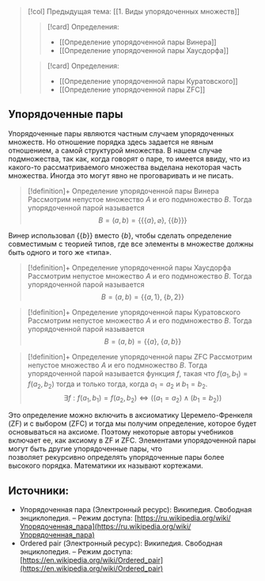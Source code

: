> [!col] Предыдущая тема: [[1. Виды упорядоченных множеств]]
>> [!card] Определения:
>>* [[Определение упорядоченной пары Винера]]
>>* [[Определение упорядоченной пары Хаусдорфа]]
>
>> [!card] Определения:
>>* [[Определение упорядоченной пары Куратовского]]
>>* [[Определение упорядоченной пары ZFC]]
## Упорядоченные пары
Упорядоченные пары являются частным случаем упорядоченных множеств. Но отношение порядка здесь задается не явным отношением, а самой структурой множества. В нашем случае подмножества, так как, когда говорят о паре, то имеется ввиду, что из какого-то рассматриваемого множества выделана некоторая часть множества. Иногда это могут явно не проговаривать и не писать. 

> [!definition]+ Определение упорядоченной пары Винера
> Рассмотрим непустое множество $A$ и его подмножество $B$.  Тогда упорядоченной парой называется $$B = (a,b) = \Big\{ \big\{ \{a\}, \varnothing \big\},\; \big\{\{b\}\big\} \Big\}$$

Винер использовал $\{\{b\}\}$ вместо $\{b\}$, чтобы сделать определение совместимым с теорией типов, где все элементы в множестве должны быть одного и того же «типа».

> [!definition]+ Определение упорядоченной пары Хаусдорфа
> Рассмотрим непустое множество $A$ и его подмножество $B$.  Тогда упорядоченной парой называется $$B = (a,b) = \Big\{ \big\{ a, 1 \big\},\; \big\{b, 2\big\} \Big\}$$

> [!definition]+ Определение упорядоченной пары Куратовского
> Рассмотрим непустое множество $A$ и его подмножество $B$.  Тогда упорядоченной парой называется $$B = (a,b) = \Big\{ \big\{ a\big\},\; \big\{a, b\big\} \Big\}$$

> [!definition]+ Определение упорядоченной пары ZFC
> Рассмотрим непустое множество $A$ и его подмножество $B$.  Тогда упорядоченной парой называется функция $f$, такая что $f(a_1,b_1) = f(a_2,b_2)$ тогда и только тогда, когда $a_1 = a_2$ и $b_1 = b_2$. 
> $$\exists f: f(a_1,b_1) = f(a_2,b_2) \Leftrightarrow \big((a_1 = a_2) \wedge (b_1 = b_2)\big)$$

Это определение можно включить в аксиоматику Церемело-Френкеля (ZF) и с выбором (ZFC) и тогда мы получим определение, которое будет основываться на аксиоме. Поэтому некоторые авторы учебников включает ее, как аксиому в ZF и ZFC. 
Элементами упорядоченной пары могут быть другие упорядоченные пары, что позволяет рекурсивно определять упорядоченные пары более высокого порядка. Математики их называют кортежами. 
## Источники:
* Упорядоченная пара (Электронный ресурс): Википедия. Свободная энциклопедия. – Режим доступа: [https://ru.wikipedia.org/wiki/Упорядоченная_пара](https://ru.wikipedia.org/wiki/Упорядоченная_пара)
* Ordered pair (Электронный ресурс): Википедия. Свободная энциклопедия. – Режим доступа: [https://en.wikipedia.org/wiki/Ordered_pair](https://en.wikipedia.org/wiki/Ordered_pair)